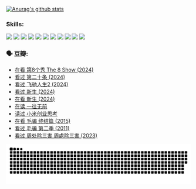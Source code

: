 
[![Anurag's github stats](https://github-readme-stats.vercel.app/api?username=w940853815)](https://github.com/anuraghazra/github-readme-stats)

### Skills:

<code><img height="32" src="https://cdn.jsdelivr.net/npm/simple-icons@v5/icons/python.svg"></code>
<code><img height="32" src="https://cdn.jsdelivr.net/npm/simple-icons@v5/icons/javascript.svg"></code>
<code><img height="32" src="https://cdn.jsdelivr.net/npm/simple-icons@v5/icons/django.svg"></code>
<code><img height="32" src="https://cdn.jsdelivr.net/npm/simple-icons@v5/icons/flask.svg"></code>
<code><img height="32" src="https://cdn.jsdelivr.net/npm/simple-icons@v5/icons/vuetify.svg"></code>
<code><img height="32" src="https://cdn.jsdelivr.net/npm/simple-icons@v5/icons/git.svg"></code>
<code><img height="32" src="https://cdn.jsdelivr.net/npm/simple-icons@v5/icons/docker.svg"></code>
<code><img height="32" src="https://cdn.jsdelivr.net/npm/simple-icons@v5/icons/postgresql.svg"></code>
<code><img height="32" src="https://cdn.jsdelivr.net/npm/simple-icons@v5/icons/elasticsearch.svg"></code>
<code><img height="32" src="https://cdn.jsdelivr.net/npm/simple-icons@v5/icons/macos.svg"></code>
<code><img height="32" src="https://cdn.jsdelivr.net/npm/simple-icons@v5/icons/linux.svg"></code>

### 🗣 豆瓣:

<!-- DOUBAN-ACTIVITIES:START -->
- [在看 第8个秀 The 8 Show‎ (2024)](https://www.douban.com/people/136069238/status/4619801154/?_i=16891279)
- [看过 第二十条‎ (2024)](https://www.douban.com/people/136069238/status/4618624208/?_i=16891279)
- [看过 飞驰人生2‎ (2024)](https://www.douban.com/people/136069238/status/4616048805/?_i=16891279)
- [看过 新生‎ (2024)](https://www.douban.com/people/136069238/status/4612373431/?_i=16891279)
- [在看 新生‎ (2024)](https://www.douban.com/people/136069238/status/4607441062/?_i=16891279)
- [在读 一往无前](https://www.douban.com/people/136069238/status/4590507310/?_i=16891279)
- [读过 小米创业思考](https://www.douban.com/people/136069238/status/4590506983/?_i=16891279)
- [在看 毛骗 终结篇‎ (2015)](https://www.douban.com/people/136069238/status/4581971924/?_i=16891279)
- [看过 毛骗 第二季‎ (2011)](https://www.douban.com/people/136069238/status/4581971810/?_i=16891279)
- [看过 周处除三害 周處除三害‎ (2023)](https://www.douban.com/people/136069238/status/4575646701/?_i=16891279)
<!-- DOUBAN-ACTIVITIES:END -->


![Snake animation](https://raw.githubusercontent.com/w940853815/w940853815/output/github-contribution-grid-snake.svg)

<!--
**w940853815/w940853815** is a ✨ _special_ ✨ repository because its `README.md` (this file) appears on your GitHub profile.

Here are some ideas to get you started:

- 🔭 I’m currently working on ...
- 🌱 I’m currently learning ...
- 👯 I’m looking to collaborate on ...
- 🤔 I’m looking for help with ...
- 💬 Ask me about ...
- 📫 How to reach me: ...
- 😄 Pronouns: ...
- ⚡ Fun fact: ...
-->
